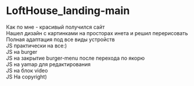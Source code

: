 # LoftHouse_landing-main
Как по мне - красивый получился сайт  <br>
Нашел дизайн с картинками на просторах инета и решил перерисовать <br>
Полная адаптация под все виды устройств <br>
JS практически на все:)  <br>
JS на burger  <br>
JS на закрытие burger-menu после перехода по якорю  <br>
JS на yamap для редактирования  <br>
JS на блок video  <br>
JS На copyright)  
